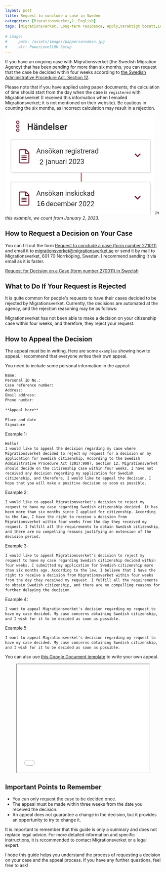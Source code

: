 ```yaml
---
layout: post
title: Request to conclude a case in Sweden
categories: [Migrationsverket,2. English]
tags: [Migrationsverket, Long-term residence, Apply,Varaktigt bosatt,Long-term residence,Ansöka, Appeal request to conclude a case, Request for decision, Request to conclude a case, Överklaga begäran om att avgöra ärende, Begäran om att avgöra ärende]

# image:
#     path: /assets/images/pappersansokan.jpg
#     alt: PowerLevel10K Setup 
---
```


If you have an ongoing case with Migrationsverket (the Swedish Migration Agency) that has been pending for more than six months, you can request that the case be decided within four weeks according to <a href="https://lagen.nu/2017:900#P12S1" target="_blank">the Swedish Administrative Procedure Act, Section 12</a>.

Please note that if you have applied using paper documents, the calculation of time should start from the day when the case is `registered` with Migrationsverket (I received this information when I emailed Migrationsverket; it is not mentioned on their website). Be cautious in counting the six months, as incorrect calculation may result in a rejection.

![Desktop View](/assets/website-files/Migrationsverket/begaran/pappersansokan.jpg)
_In this example, we count from January 2, 2023._

## How to Request a Decision on Your Case
You can fill out the form <a href="https://www.migrationsverket.se/download/18.1ef19f6e163f45d340aa52/1682667659674/271011_Request_conclude_case_en.pdf" target="_blank">Request to conclude a case (form number 271011)</a> and email it to migrationsverket@migrationsverket.se or send it by mail to Migrationsverket, 601 70 Norrköping, Sweden. I recommend sending it via email as it is faster.

<a href="https://www.migrationsverket.se/download/18.1ef19f6e163f45d340aa51/1682667588314/270011_Begaran_avgora_arende_sv.pdf" target="_blank">Request for Decision on a Case (form number 270011) in Swedish</a>

## What to Do If Your Request is Rejected
It is quite common for people's requests to have their cases decided to be rejected by Migrationsverket. Currently, the decisions are automated at the agency, and the rejection reasoning may be as follows:

Migrationsverket has not been able to make a decision on your citizenship case within four weeks, and therefore, they reject your request.

## How to Appeal the Decision

The appeal must be in writing.
Here are some ``examples`` showing how to appeal. I recommend that everyone writes their own appeal.

You need to include some personal information in the appeal:
```
Name:
Personal ID No.:
Case reference number:
Address:
Email address:
Phone number:

**Appeal here**

Place and date
Signature
```

Example 1:
```
Hello!
I would like to appeal the decision regarding my case where Migrationsverket decided to reject my request for a decision on my application for Swedish citizenship. According to the Swedish Administrative Procedure Act (2017:900), Section 12, Migrationsverket should decide on the citizenship case within four weeks. I have not received any decision regarding my application for Swedish citizenship, and therefore, I would like to appeal the decision. I hope that you will make a positive decision as soon as possible.
```

Example 2:
```
I would like to appeal Migrationsverket's decision to reject my request to have my case regarding Swedish citizenship decided. It has been more than six months since I applied for citizenship. According to the law, I have the right to receive a decision from Migrationsverket within four weeks from the day they received my request. I fulfill all the requirements to obtain Swedish citizenship, and there are no compelling reasons justifying an extension of the decision period.
```

Example 3:
```
I would like to appeal Migrationsverket's decision to reject my request to have my case regarding Swedish citizenship decided within four weeks. I submitted my application for Swedish citizenship more than six months ago. According to the law, I believe that I have the right to receive a decision from Migrationsverket within four weeks from the day they received my request. I fulfill all the requirements to obtain Swedish citizenship, and there are no compelling reasons for further delaying the decision.
```

Example 4:
```
I want to appeal Migrationsverket's decision regarding my request to have my case decided. My case concerns obtaining Swedish citizenship, and I wish for it to be decided as soon as possible.
```

Example 5:
```
I want to appeal Migrationsverket's decision regarding my request to have my case decided. My case concerns obtaining Swedish citizenship, and I wish for it to be decided as soon as possible.
```

You can also use <a href="https://docs.google.com/document/d/1FvlfHhnHkqY-kF6_e9bGsVaJ94fUgvfaB1J4xAglu_E/edit?usp=sharing" target="_blank">this Google Document template</a> to write your own appeal.

<div>
<center><iframe allow="autoplay" height="350" src="//docs.google.com/document/d/1FvlfHhnHkqY-kF6_e9bGsVaJ94fUgvfaB1J4xAglu_E/preview" width="85%"></iframe> </center> 
</div>

## Important Points to Remember
- You can only request the case to be decided once.
- The appeal must be made within three weeks from the date you received the decision.
- An appeal does not guarantee a change in the decision, but it provides an opportunity to try to change it.

It is important to remember that this guide is only a summary and does not replace legal advice. For more detailed information and specific instructions, it is recommended to contact Migrationsverket or a legal expert.

I hope this guide helps you understand the process of requesting a decision on your case and the appeal process. If you have any further questions, feel free to ask!